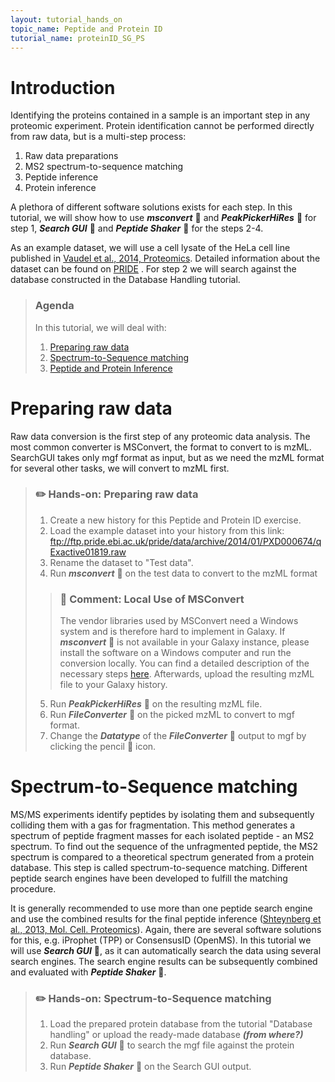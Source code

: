```yaml
---
layout: tutorial_hands_on
topic_name: Peptide and Protein ID
tutorial_name: proteinID_SG_PS
---
```


# Introduction

Identifying the proteins contained in a sample is an important step in any proteomic experiment. Protein identification cannot be performed directly from raw data, but is a multi-step process: 

1. Raw data preparations
2. MS2 spectrum-to-sequence matching 
3. Peptide inference
4. Protein inference

A plethora of different software solutions exists for each step. In this tutorial, we will show how to use ***msconvert*** :wrench: and ***PeakPickerHiRes*** :wrench: for step 1, ***Search GUI*** :wrench: and ***Peptide Shaker*** :wrench: for the steps 2-4.

As an example dataset, we will use a cell lysate of the HeLa cell line published in [Vaudel et al., 2014, Proteomics](https://www.ncbi.nlm.nih.gov/pubmed/24678044). Detailed information about the dataset can be found on [PRIDE](https://www.ebi.ac.uk/pride/archive/projects/PXD001907) . For step 2 we will search against the database constructed in the Database Handling tutorial.

> ### Agenda
>
> In this tutorial, we will deal with:
>
> 1. [Preparing raw data](#Preparing-raw-data)
> 2. [Spectrum-to-Sequence matching](#Peptide-to-Spectrum-matching) 
> 3. [Peptide and Protein Inference](#Peptide-and-Protein-Inference)

<a name="Preparing-raw-data"/></a>
# Preparing raw data

Raw data conversion is the first step of any proteomic data analysis. The most common converter is MSConvert, the format to convert to is mzML. SearchGUI takes only mgf format as input, but as we need the mzML format for several other tasks, we will convert to mzML first.

> ### :pencil2: Hands-on: Preparing raw data
>
> 1. Create a new history for this Peptide and Protein ID exercise.
> 2. Load the example dataset into your history from this link: ftp://ftp.pride.ebi.ac.uk/pride/data/archive/2014/01/PXD000674/qExactive01819.raw
> 3. Rename the dataset to "Test data".
> 4. Run ***msconvert*** :wrench: on the test data to convert to the mzML format
>
>	> ### :nut_and_bolt: Comment: Local Use of MSConvert
>	> The vendor libraries used by MSConvert need a Windows system and is therefore hard to implement in Galaxy. If ***msconvert*** :wrench: is not available in your Galaxy instance, please install the software on a Windows computer and run the conversion locally. You can find a detailed description of the necessary steps [here](http://genesis.ugent.be/files/costore/practicals/bioinformatics-for-proteomics/1-Peptide-and-Protein-Identification/1.2-Peak-List-Generation/1.2-Peak-List-Generation.pdf). Afterwards, upload the resulting mzML file to your Galaxy history.
>
> 5. Run ***PeakPickerHiRes*** :wrench: on the resulting mzML file.
> 6. Run ***FileConverter*** :wrench: on the picked mzML to convert to mgf format.
> 7. Change the ***Datatype*** of the ***FileConverter*** :wrench: output to mgf by clicking the pencil :pencil: icon.

<a name="Peptide-to-Spectrum-matching"/></a>
# Spectrum-to-Sequence matching
MS/MS experiments identify peptides by isolating them and subsequently colliding them with a gas for fragmentation. This method generates a spectrum of peptide fragment masses for each isolated peptide - an MS2 spectrum. To find out the sequence of the unfragmented peptide, the MS2 spectrum is compared to a theoretical spectrum generated from a protein database. This step is called spectrum-to-sequence matching. Different peptide search engines have been developed to fulfill the matching procedure. 

It is generally recommended to use more than one peptide search engine and use the combined results for the final peptide inference ([Shteynberg et al., 2013, Mol. Cell. Proteomics](https://www.ncbi.nlm.nih.gov/pubmed/23720762)). Again, there are several software solutions for this, e.g. iProphet (TPP) or ConsensusID (OpenMS). In this tutorial we will use ***Search GUI*** :wrench:, as it can automatically search the data using several search engines. The search engine results can be subsequently combined and evaluated with ***Peptide Shaker*** :wrench:.

> ### :pencil2: Hands-on: Spectrum-to-Sequence matching
>
> 1. Load the prepared protein database from the tutorial "Database handling" or upload the ready-made database ***(from where?)***
> 2. Run ***Search GUI*** :wrench: to search the mgf file against the protein database.
> 3. Run ***Peptide Shaker*** :wrench: on the Search GUI output.
